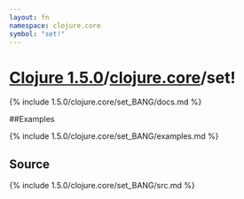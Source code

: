 ```yaml
---
layout: fn
namespace: clojure.core
symbol: "set!"
---
```


# [Clojure 1.5.0](../../)/[clojure.core](../)/set!

{% include 1.5.0/clojure.core/set_BANG/docs.md %}

##Examples

{% include 1.5.0/clojure.core/set_BANG/examples.md %}
## Source
{% include 1.5.0/clojure.core/set_BANG/src.md %}

